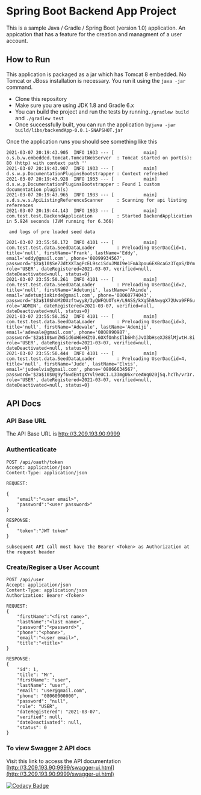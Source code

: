 # Spring Boot Backend App Project

This is a sample Java / Gradle / Spring Boot (version 1.0) application. An appication that has a feature for the creation and managment of a user account.

## How to Run

This application is packaged as a jar which has Tomcat 8 embedded. No Tomcat or JBoss installation is necessary. You run it using the ```java -jar``` command.

* Clone this repository 
* Make sure you are using JDK 1.8 and Gradle 6.x
* You can build the project and run the tests by running```./gradlew build``` and ```./gradlew test```
* Once successfully built, you can run the application by```java -jar build/libs/backendApp-0.0.1-SNAPSHOT.jar```

Once the application runs you should see something like this

```
2021-03-07 20:19:43.905  INFO 1933 --- [           main] o.s.b.w.embedded.tomcat.TomcatWebServer  : Tomcat started on port(s): 80 (http) with context path ''
2021-03-07 20:19:43.907  INFO 1933 --- [           main] d.s.w.p.DocumentationPluginsBootstrapper : Context refreshed
2021-03-07 20:19:43.928  INFO 1933 --- [           main] d.s.w.p.DocumentationPluginsBootstrapper : Found 1 custom documentation plugin(s)
2021-03-07 20:19:43.965  INFO 1933 --- [           main] s.d.s.w.s.ApiListingReferenceScanner     : Scanning for api listing references
2021-03-07 20:19:44.143  INFO 1933 --- [           main] com.test.test.BackendApplication         : Started BackendApplication in 5.924 seconds (JVM running for 6.366)

 and logs of pre loaded seed data

2021-03-07 23:55:50.172  INFO 4101 --- [           main] com.test.test.data.SeedDataLoader        : Preloading UserDao{id=1, title='null', firstName='Frank', lastName='Eddy', email='eddy@gmail.com', phone='08099934567', password='$2a$10$Se7JdtXXTagPcEL9sciSduJMAI9e1FmA3pou6EXBcaGz3TqaS/DYm', role='USER', dateRegistered=2021-03-07, verified=null, dateDeactivated=null, status=0}
2021-03-07 23:55:50.261  INFO 4101 --- [           main] com.test.test.data.SeedDataLoader        : Preloading UserDao{id=2, title='null', firstName='Adetunji', lastName='Akinde', email='adetunjiakinde@gmail.com', phone='08060774043', password='$2a$10$hUM2OUzftwyy8/3yQWFQUOTsH/L9ASS/kXg5h9AwygX72Uva9FF6u', role='ADMIN', dateRegistered=2021-03-07, verified=null, dateDeactivated=null, status=0}
2021-03-07 23:55:50.352  INFO 4101 --- [           main] com.test.test.data.SeedDataLoader        : Preloading UserDao{id=3, title='null', firstName='Adewale', lastName='Adeniji', email='adewale@gmail.com', phone='0808990987', password='$2a$10$wnZW5id6xH6HHZt0.6OXfOnhsIlb6HhjJvO3bHseXJ88lMjwtH.8i', role='USER', dateRegistered=2021-03-07, verified=null, dateDeactivated=null, status=0}
2021-03-07 23:55:50.444  INFO 4101 --- [           main] com.test.test.data.SeedDataLoader        : Preloading UserDao{id=4, title='null', firstName='Jude', lastName='Elvis', email='judeelvis@gmail.com', phone='08066634567', password='$2a$10$0g9yf6wdEntgXYvl9eUC1.L33mgU6xrceAWq020jSq.hcTh/vr3r.', role='USER', dateRegistered=2021-03-07, verified=null, dateDeactivated=null, status=0}
```

## API Docs

### API Base URL

The API Base URL is http://3.209.193.90:9999

### Authenticaticate

```
POST /api/oauth/token
Accept: application/json
Content-Type: application/json

REQUEST:

{
    "email":"<user email>",
    "password":"<user password>"
}

RESPONSE: 
{
    "token":"JWT token"
}

subsequent API call most have the Bearer <Token> as Authorization at the request header
```

### Create/Regiser a User Account

```
POST /api/user
Accept: application/json
Content-Type: application/json
Authorization: Bearer <Token>

REQUEST:
{
    "firstName":"<first name>",
    "lastName":"<last name>",
    "password":"<password>",
    "phone":"<phone>",
    "email":"<user email>",
    "title":"<title>"
}

RESPONSE:
{
    "id": 1,
    "title": "Mr",
    "firstName": "user",
    "lastName": "user",
    "email": "user@gmail.com",
    "phone": "08060000000",
    "password": "null",
    "role": "USER",
    "dateRegistered": "2021-03-07",
    "verified": null,
    "dateDeactivated": null,
    "status": 0
}
```

### To view Swagger 2 API docs

Visit this link to access the API documentation [http://3.209.193.90:9999/swagger-ui.html](http://3.209.193.90:9999/swagger-ui.html)

[![Codacy Badge](https://app.codacy.com/project/badge/Grade/99078fa85ec8482cab88a1cee4cde9af)](https://www.codacy.com/gh/tijanja/backendApp/dashboard?utm_source=github.com&amp;utm_medium=referral&amp;utm_content=tijanja/backendApp&amp;utm_campaign=Badge_Grade)
